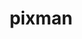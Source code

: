 ---
permalink: /engineering/projects/pixman/
project_link_name: pixman
project_url: n/a
statsAvailable: 'true'
title: pixman
---